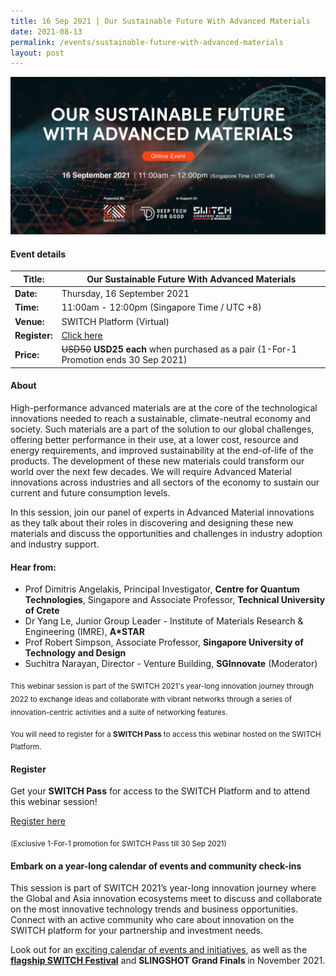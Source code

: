 ```yaml
---
title: 16 Sep 2021 | Our Sustainable Future With Advanced Materials
date: 2021-08-13
permalink: /events/sustainable-future-with-advanced-materials
layout: post
---
```




![Alt text for image on Isomer site](/images/adv-materials_2160x1080px.jpg)
#### Event details


| **Title:** | Our Sustainable Future With Advanced Materials |
| -------- | -------- |
|**Date:** | Thursday, 16 September 2021 
| **Time:**    | 11:00am - 12:00pm (Singapore Time / UTC +8) |
|**Venue:** | SWITCH Platform (Virtual)
| **Register:** | [Click here](https://events.hubilo.com/switchsg/register) |
|**Price:** | ~~USD50~~ **USD25 each** when purchased as a pair (1-For-1 Promotion ends 30 Sep 2021)


#### About

High-performance advanced materials are at the core of the technological innovations needed to reach a sustainable, climate-neutral economy and society. Such materials are a part of the solution to our global challenges, offering better performance in their use, at a lower cost, resource and energy requirements, and improved sustainability at the end-of-life of the products. The development of these new materials could transform our world over the next few decades. We will require Advanced Material innovations across industries and all sectors of the economy to sustain our current and future consumption levels.

In this session, join our panel of experts in Advanced Material innovations as they talk about their roles in discovering and designing these new materials and discuss the opportunities and challenges in industry adoption and industry support.

#### Hear from:
- Prof Dimitris Angelakis, Principal Investigator, **Centre for Quantum Technologies**, Singapore and Associate Professor, **Technical University of Crete**
- Dr Yang Le, Junior Group Leader - Institute of Materials Research & Engineering (IMRE), **A*STAR**
- Prof Robert Simpson, Associate Professor, **Singapore University of Technology and Design**
- Suchitra Narayan, Director - Venture Building, **SGInnovate** (Moderator)

<sub>This webinar session is part of the SWITCH 2021's year-long innovation journey through 2022 to exchange ideas and collaborate with vibrant networks through a series of innovation-centric activities and a suite of networking features.</sub>

<sub>You will need to register for a <b>SWITCH Pass</b> to access this webinar hosted on the SWITCH Platform.</sub>

#### Register

Get your **SWITCH Pass** for access to the SWITCH Platform and to attend this webinar session!

[Register here](https://bit.ly/2Uv69uy)

<sub>(Exclusive 1-For-1 promotion for SWITCH Pass till 30 Sep 2021)</sub>

#### Embark on a year-long calendar of events and community check-ins

This session is part of SWITCH 2021’s year-long innovation journey where the Global and Asia innovation ecosystems meet to discuss and collaborate on the most innovative technology trends and business opportunities. Connect with an active community who care about innovation on the SWITCH platform for your partnership and investment needs.

Look out for an [exciting calendar of events and initiatives](/example-resource/events-and-initiatives/), as well as the **[flagship SWITCH Festival](/about-us/switch-2021)** and **SLINGSHOT Grand Finals** in November 2021.